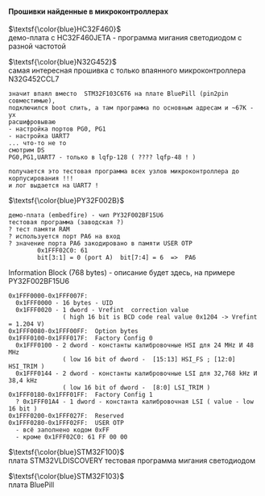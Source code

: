 #### Прошивки найденные в микроконтроллерах

$\textsf{\color{blue}HC32F460}$<br>
демо-плата с HC32F460JETA - программа мигания светодиодом с разной частотой

$\textsf{\color{blue}N32G452}$<br>
самая интересная прошивка с только впаянного микроконтроллера N32G452CCL7<br>

```
значит впаял вместо  STM32F103C6T6 на плате BluePill (pin2pin совместимые), 
подключился boot слить, а там программа по основным адресам и ~67K - ух
расшифровываю
- настройка портов PG0, PG1
- настройка UART7
... что-то не то
смотрим DS
PG0,PG1,UART7 - только в lqfp-128 ( ???? lqfp-48 ! )

получается это тестовая программа всех узлов микроконтроллера до корпусирования !!!
и лог выдается на UART7 !
```
$\textsf{\color{blue}PY32F002B}$<br>
```
демо-плата (embedfire) - чип PY32F002BF15U6 
тестовая программа (заводская ?)
? тест памяти RAM
? используется порт PA6 на вход 
? значение порта PA6 закодировано в памяти USER OTP 
        0x1FFF02C0: 61  
        bit[3:1] = 0 (port A)  bit[7:4] = 6  =>  PA6
```

Information Block (768 bytes) - описание будет здесь, на примере PY32F002BF15U6
```
0x1FFF0000-0x1FFF007F:  
  0x1FFF0000 - 16 bytes - UID
  0x1FFF0020 - 1 dword - Vrefint  correction value 
               ( high 16 bit is BCD code real value 0x1204 -> Vrefint = 1.204 V)
0x1FFF0080-0x1FFF00FF:  Option bytes
0x1FFF0100-0x1FFF017F:  Factory Config 0
  0x1FFF0100 - 2 dword - константы калибровочные HSI для 24 MHz И 48 MHz  
               ( low 16 bit of dword -  [15:13] HSI_FS ; [12:0] HSI_TRIM )     
  0x1FFF0144 - 2 dword - константы калибровочные LSI для 32,768 kHz И 38,4 kHz  
               ( low 16 bit of dword -  [8:0] LSI_TRIM )     
0x1FFF0180-0x1FFF01FF:  Factory Config 1
  ? 0x1FFF01A4 - 1 dword - константа калибровочная LSI ( value - low 16 bit )
0x1FFF0200-0x1FFF027F:  Reserved
0x1FFF0280-0x1FFF02FF:  USER OTP
  - всё заполнено кодом 0xFF
  - кроме 0x1FFF02C0: 61 FF 00 00
```

$\textsf{\color{blue}STM32F100}$<br>
плата STM32VLDISCOVERY тестовая программа мигания светодиодом

$\textsf{\color{blue}STM32F103}$<br>
плата BluePill

